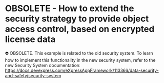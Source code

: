 # OBSOLETE - How to extend the security strategy to provide object access control, based on encrypted license data

⛔ OBSOLETE. This example is related to the old security system. To learn how to implement this functionality in the new security system, refer to the new Security System documentation: https://docs.devexpress.com/eXpressAppFramework/113366/data-security-and-safety/security-system
